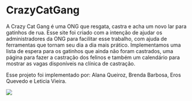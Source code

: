 # CrazyCatGang

A Crazy Cat Gang é uma ONG que resgata, castra e acha um novo lar para gatinhos de rua. Esse site foi criado com a intenção de ajudar os administradores da ONG para facilitar esse trabalho, com ajuda de ferramentas que tornam seu dia a dia mais prático. Implementamos uma lista de espera para os gatinhos que ainda não foram castrados, uma página para fazer a castração dos felinos e também um calendário para mostrar as vagas disponíveis na clínica de castração. 

Esse projeto foi implementado por: Alana Queiroz, Brenda Barbosa, Eros Quevedo e Leticia Vieira.

<img src="Captura de Tela 2024-09-25 às 17.29.31.png">
